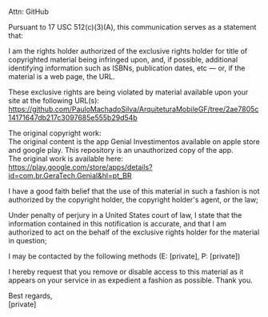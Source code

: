 Attn: GitHub

Pursuant to 17 USC 512(c)(3)(A), this communication serves as a statement that:

I am the rights holder authorized of the exclusive rights holder for title of copyrighted material being infringed upon, and, if possible, additional identifying information such as ISBNs, publication dates, etc — or, if the material is a web page, the URL.

These exclusive rights are being violated by material available upon your site at the following URL(s):  
https://github.com/PauloMachadoSilva/ArquiteturaMobileGF/tree/2ae7805c14171647db217c3097685e555b29d54b

The original copyright work:  
The original content is the app Genial Investimentos available on apple store and google play. This repository is an unauthorized copy of the app.  
The original work is available here: https://play.google.com/store/apps/details?id=com.br.GeraTech.Genial&hl=pt_BR

I have a good faith belief that the use of this material in such a fashion is not authorized by the copyright holder, the copyright holder's agent, or the law;

Under penalty of perjury in a United States court of law, I state that the information contained in this notification is accurate, and that I am authorized to act on the behalf of the exclusive rights holder for the material in question;

I may be contacted by the following methods (E: [private], P: [private])

I hereby request that you remove or disable access to this material as it appears on your service in as expedient a fashion as possible.    Thank you.

Best regards,  
[private]
